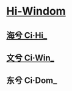 # [Hi-Windom](https://github.com/Hi-Windom)

## [海兮 Ci·Hi_](https://github.com/ci-hi)

## [文兮 Ci·Win_](https://github.com/ci-win)

## 东兮 Ci·Dom_
